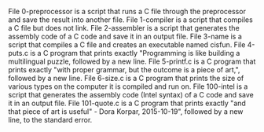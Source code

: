 
File 0-preprocessor is a script that runs a C file through the preprocessor and save the result into another file.
File 1-compiler is a script that compiles a C file but does not link.
File 2-assembler is a script that generates the assembly code of a C code and save it in an output file.
File 3-name is a script that compiles a C file and creates an executable named cisfun.
File 4-puts.c is a C program that prints exactly "Programming is like building a multilingual puzzle, followed by a new line.
File 5-printf.c is a C program that prints exactly "with proper grammar, but the outcome is a piece of art,", followed by a new line.
File 6-size.c is a C program that prints the size of various types on the computer it is compiled and run on.
File 100-intel is a script that generates the assembly code (Intel syntax) of a C code and save it in an output file.
File 101-quote.c is a C program that prints exactly "and that piece of art is useful" - Dora Korpar, 2015-10-19", followed by a new line, to the standard error.
